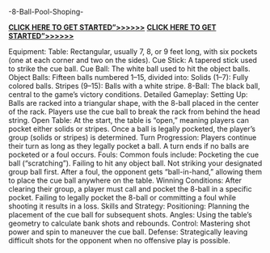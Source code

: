 -8-Ball-Pool-Shoping-


**[CLICK HERE TO GET STARTED”>>>>>>](https://cutt.ly/teZfSI24)**
**[CLICK HERE TO GET STARTED”>>>>>>](https://cutt.ly/teZfSI24)**

Equipment:
Table: Rectangular, usually 7, 8, or 9 feet long, with six pockets (one at each corner and two on the sides).
Cue Stick: A tapered stick used to strike the cue ball.
Cue Ball: The white ball used to hit the object balls.
Object Balls: Fifteen balls numbered 1–15, divided into:
Solids (1–7): Fully colored balls.
Stripes (9–15): Balls with a white stripe.
8-Ball: The black ball, central to the game’s victory conditions.
Detailed Gameplay:
Setting Up:
Balls are racked into a triangular shape, with the 8-ball placed in the center of the rack.
Players use the cue ball to break the rack from behind the head string.
Open Table:
At the start, the table is “open,” meaning players can pocket either solids or stripes.
Once a ball is legally pocketed, the player’s group (solids or stripes) is determined.
Turn Progression:
Players continue their turn as long as they legally pocket a ball.
A turn ends if no balls are pocketed or a foul occurs.
Fouls:
Common fouls include:
Pocketing the cue ball (“scratching”).
Failing to hit any object ball.
Not striking your designated group ball first.
After a foul, the opponent gets “ball-in-hand,” allowing them to place the cue ball anywhere on the table.
Winning Conditions:
After clearing their group, a player must call and pocket the 8-ball in a specific pocket.
Failing to legally pocket the 8-ball or committing a foul while shooting it results in a loss.
Skills and Strategy:
Positioning: Planning the placement of the cue ball for subsequent shots.
Angles: Using the table’s geometry to calculate bank shots and rebounds.
Control: Mastering shot power and spin to maneuver the cue ball.
Defense: Strategically leaving difficult shots for the opponent when no offensive play is possible.
